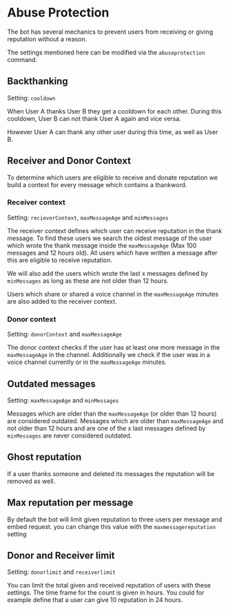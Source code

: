 # Abuse Protection

The bot has several mechanics to prevent users from receiving or giving reputation without a reason.

The settings mentioned here can be modified via the `abuseprotection` command.

## Backthanking

Setting: `cooldown`

When User A thanks User B they get a cooldown for each other. During this cooldown, User B can not thank User A 
again and vice versa.

However User A can thank any other user during this time, as well as User B.

## Receiver and Donor Context
To determine which users are eligible to receive and donate reputation we build a context for every message which 
contains a thankword.

### Receiver context

Setting: `recieverContext`, `maxMessageAge` and `minMessages`

The receiver context defines which user can receive reputation in the thank message. To find these users we search 
the oldest message of the user which wrote the thank message inside the `maxMessageAge` (Max 100 messages and 12 
hours old). All users which have written a message after this are eligible to receive reputation.

We will also add the users which wrote the last x messages defined by `minMessages` as long as these are not older 
than 12 hours.

Users which share or shared a voice channel in the `maxMessageAge` minutes are also added to the receiver context.

### Donor context

Setting: `donorContext` and `maxMessageAge`

The donor context checks if the user has at least one more message in the `maxMessageAge` in the channel. 
Additionally we check if the user was in a voice channel currently or in the `maxMessageAge` minutes.

## Outdated messages

Setting: `maxMessageAge` and `minMessages`

Messages which are older than the `maxMessageAge` (or older than 12 hours) are considered outdated. Messages which 
are older than `maxMessageAge` and not older than 12 hours and are one of the x last messages defined by 
`minMessages` are never considered outdated.

## Ghost reputation

If a user thanks someone and deleted its messages the reputation will be removed as well.

## Max reputation per message
By default the bot will limit given reputation to three users per message and embed request. you can change this 
value with the `maxmessagereputation` setting

## Donor and Receiver limit
Setting: `donorlimit` and `receiverlimit`

You can limit the total given and received reputation of users with these settings. The time frame for the count is 
given in hours. You could for example define that a user can give 10 reputation in 24 hours.
